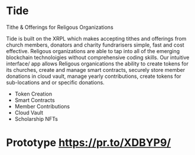 # Tide
Tithe &amp; Offerings for Religous Organizations

Tide is built on the XRPL which makes accepting tithes and offerings from church members, donators and charity fundrarisers simple, fast and cost effective. Religous organizations are able to tap into all of the emerging blockchain technoloigies without comprehensive coding skills. Our intuitive interface/ app allows Religous organications the ability to create tokens for its churches, create and manage smart contracts, securely store member donations in cloud vault, manage yearly contributions, create tokens for sub-locations and or specific donations.

- Token Creation
- Smart Contracts
- Member Contributions
- Cloud Vault
- Scholarship NFTs

# Prototype https://pr.to/XDBYP9/
